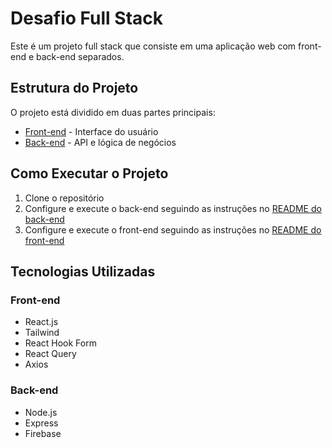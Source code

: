 # Desafio Full Stack

Este é um projeto full stack que consiste em uma aplicação web com front-end e back-end separados.

## Estrutura do Projeto

O projeto está dividido em duas partes principais:

- [Front-end](./front-end/) - Interface do usuário
- [Back-end](./back-end/) - API e lógica de negócios

## Como Executar o Projeto

1. Clone o repositório
2. Configure e execute o back-end seguindo as instruções no [README do back-end](./back-end/README.md)
3. Configure e execute o front-end seguindo as instruções no [README do front-end](./front-end/README.md)

## Tecnologias Utilizadas

### Front-end

- React.js
- Tailwind
- React Hook Form
- React Query
- Axios

### Back-end

- Node.js
- Express
- Firebase
